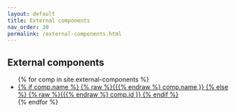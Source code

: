 ```yaml
---
layout: default
title: External components
nav_order: 30
permalink: /external-components.html
---
```


<div class="well">
    <h2>External components</h2>
    <ul>
    {% for comp in site.external-components %}
    <li><a href="{% raw %}{{{% endraw %} comp.url | relative_url }}">
    {% if comp.name %} {% raw %}{{{% endraw %} comp.name }} {% else %} {% raw %}{{{% endraw %} comp.id }} {% endif %}
        </a></li>
    {% endfor %}
    </ul>
</div>
